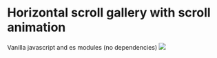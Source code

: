 # Horizontal scroll gallery with scroll animation
Vanilla javascript and es modules (no dependencies)
<img src="images/pic.webp">
